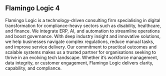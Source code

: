 ## Flamingo Logic 4

Flamingo Logic is a technology-driven consulting firm specialising in digital transformation for compliance-heavy sectors such as disability, healthcare, and finance. We integrate ERP, AI, and automation to streamline operations and boost governance. With deep industry insight and innovative solutions, we help businesses navigate complex regulations, reduce manual tasks, and improve service delivery. Our commitment to practical outcomes and scalable systems makes us a trusted partner for organisations seeking to thrive in an evolving tech landscape. Whether it’s workforce management, data integrity, or customer engagement, Flamingo Logic delivers clarity, capability, and compliance.
